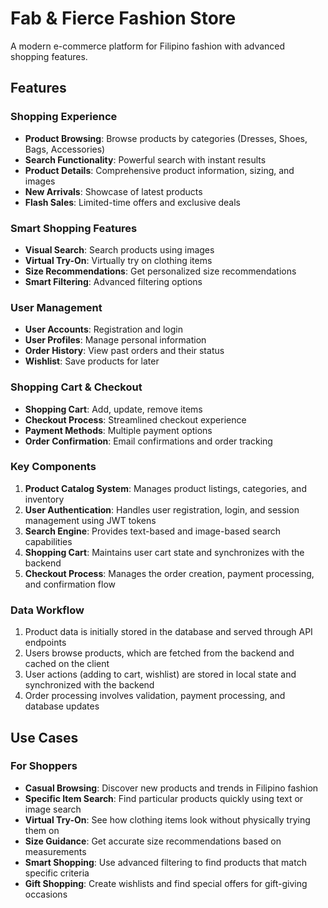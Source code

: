 # Fab & Fierce Fashion Store

A modern e-commerce platform for Filipino fashion with advanced shopping features. 


## Features

### Shopping Experience
- **Product Browsing**: Browse products by categories (Dresses, Shoes, Bags, Accessories)
- **Search Functionality**: Powerful search with instant results
- **Product Details**: Comprehensive product information, sizing, and images
- **New Arrivals**: Showcase of latest products
- **Flash Sales**: Limited-time offers and exclusive deals

### Smart Shopping Features
- **Visual Search**: Search products using images
- **Virtual Try-On**: Virtually try on clothing items
- **Size Recommendations**: Get personalized size recommendations
- **Smart Filtering**: Advanced filtering options

### User Management
- **User Accounts**: Registration and login
- **User Profiles**: Manage personal information
- **Order History**: View past orders and their status
- **Wishlist**: Save products for later

### Shopping Cart & Checkout
- **Shopping Cart**: Add, update, remove items
- **Checkout Process**: Streamlined checkout experience
- **Payment Methods**: Multiple payment options
- **Order Confirmation**: Email confirmations and order tracking

### Key Components
1. **Product Catalog System**: Manages product listings, categories, and inventory
2. **User Authentication**: Handles user registration, login, and session management using JWT tokens
3. **Search Engine**: Provides text-based and image-based search capabilities
4. **Shopping Cart**: Maintains user cart state and synchronizes with the backend
5. **Checkout Process**: Manages the order creation, payment processing, and confirmation flow

### Data Workflow
1. Product data is initially stored in the database and served through API endpoints
2. Users browse products, which are fetched from the backend and cached on the client
3. User actions (adding to cart, wishlist) are stored in local state and synchronized with the backend
4. Order processing involves validation, payment processing, and database updates

## Use Cases

### For Shoppers
- **Casual Browsing**: Discover new products and trends in Filipino fashion
- **Specific Item Search**: Find particular products quickly using text or image search
- **Virtual Try-On**: See how clothing items look without physically trying them on
- **Size Guidance**: Get accurate size recommendations based on measurements
- **Smart Shopping**: Use advanced filtering to find products that match specific criteria
- **Gift Shopping**: Create wishlists and find special offers for gift-giving occasions
